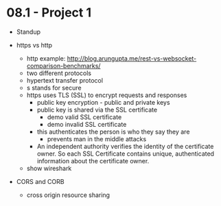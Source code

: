 # 08.1 - Project 1

- Standup

- https vs http

  - http example: http://blog.arungupta.me/rest-vs-websocket-comparison-benchmarks/
  - two different protocols
  - hypertext transfer protocol
  - s stands for secure
  - https uses TLS (SSL) to encrypt requests and responses
    - public key encryption - public and private keys
    - public key is shared via the SSL certificate
      - demo valid SSL certificate
      - demo invalid SSL certificate
    - this authenticates the person is who they say they are
      - prevents man in the middle attacks
    - An independent authority verifies the identity of the certificate owner. So each SSL Certificate contains unique, authenticated information about the certificate owner.
  - show wireshark

- CORS and CORB

  - cross origin resource sharing
